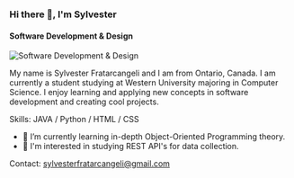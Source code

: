 ### Hi there 👋, I'm Sylvester
#### Software Development & Design
![Software Development & Design](https://arturssmirnovs.github.io/github-profile-readme-generator/images/banner.png)

My name is Sylvester Fratarcangeli and I am from Ontario, Canada. I am currently a student studying at Western University majoring in Computer Science. I enjoy learning and applying new concepts in software development and creating cool projects.

Skills: JAVA / Python / HTML / CSS

- 🌱 I’m currently learning in-depth Object-Oriented Programming theory.
- 👀 I'm interested in studying REST API's for data collection. 

Contact: sylvesterfratarcangeli@gmail.com




